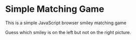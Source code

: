 # Simple Matching Game

This is a simple JavaScript browser smiley matching game

Guess which smiley is on the left but not on the right picture.